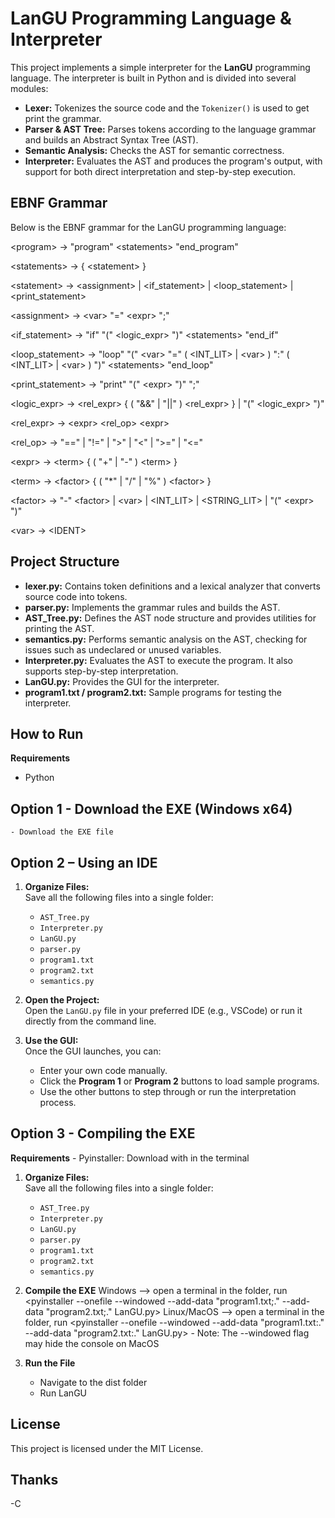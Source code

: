 # LanGU Programming Language & Interpreter

This project implements a simple interpreter for the **LanGU** programming language. The interpreter is built in Python and is divided into several modules:

- **Lexer:** Tokenizes the source code and the `Tokenizer()` is used to get print the grammar.
- **Parser & AST Tree:** Parses tokens according to the language grammar and builds an Abstract Syntax Tree (AST).
- **Semantic Analysis:** Checks the AST for semantic correctness.
- **Interpreter:** Evaluates the AST and produces the program's output, with support for both direct interpretation and step-by-step execution.


## EBNF Grammar

Below is the EBNF grammar for the LanGU programming language:

&lt;program&gt;         ->    "program" &lt;statements&gt; "end_program"

&lt;statements&gt;      ->    { &lt;statement&gt; }

&lt;statement&gt;       ->    &lt;assignment&gt; | &lt;if_statement&gt; | &lt;loop_statement&gt; | &lt;print_statement&gt;

&lt;assignment&gt;      ->    &lt;var&gt; "=" &lt;expr&gt; ";"

&lt;if_statement&gt;    ->    "if" "(" &lt;logic_expr&gt; ")" &lt;statements&gt; "end_if"

&lt;loop_statement&gt;  ->    "loop" "(" &lt;var&gt; "=" ( &lt;INT_LIT&gt; | &lt;var&gt; ) ":" ( &lt;INT_LIT&gt; | &lt;var&gt; ) ")" &lt;statements&gt; "end_loop"

&lt;print_statement&gt; ->    "print" "(" &lt;expr&gt; ")" ";"

&lt;logic_expr&gt;      ->    &lt;rel_expr&gt; { ( "&&" | "||" ) &lt;rel_expr&gt; } | "(" &lt;logic_expr&gt; ")"

&lt;rel_expr&gt;        ->    &lt;expr&gt; &lt;rel_op&gt; &lt;expr&gt;

&lt;rel_op&gt;          ->    "==" | "!=" | ">" | "<" | ">=" | "&lt;="

&lt;expr&gt;            ->    &lt;term&gt; { ( "+" | "-" ) &lt;term&gt; }

&lt;term&gt;            ->    &lt;factor&gt; { ( "*" | "/" | "%" ) &lt;factor&gt; }

&lt;factor&gt;          ->    "-" &lt;factor&gt; | &lt;var&gt; | &lt;INT_LIT&gt; | &lt;STRING_LIT&gt; | "(" &lt;expr&gt; ")"

&lt;var&gt;             ->    &lt;IDENT&gt;



## Project Structure

- **lexer.py:** Contains token definitions and a lexical analyzer that converts source code into tokens.
- **parser.py:** Implements the grammar rules and builds the AST.
- **AST_Tree.py:** Defines the AST node structure and provides utilities for printing the AST.
- **semantics.py:** Performs semantic analysis on the AST, checking for issues such as undeclared or unused variables.
- **Interpreter.py:** Evaluates the AST to execute the program. It also supports step-by-step interpretation.
- **LanGU.py:** Provides the GUI for the interpreter.
- **program1.txt / program2.txt:** Sample programs for testing the interpreter.


## How to Run

**Requirements**
- Python

## Option 1 - Download the EXE (Windows x64)
    - Download the EXE file

## Option 2 – Using an IDE
1. **Organize Files:**  
   Save all the following files into a single folder:
   - `AST_Tree.py`
   - `Interpreter.py`
   - `LanGU.py`
   - `parser.py`
   - `program1.txt`
   - `program2.txt`
   - `semantics.py`

2. **Open the Project:**  
   Open the `LanGU.py` file in your preferred IDE (e.g., VSCode) or run it directly from the command line.

3. **Use the GUI:**  
   Once the GUI launches, you can:
   - Enter your own code manually.
   - Click the **Program 1** or **Program 2** buttons to load sample programs.
   - Use the other buttons to step through or run the interpretation process.


## Option 3 - Compiling the EXE
**Requirements**
    - Pyinstaller: Download with <pip install pyinstaller> in the terminal

1. **Organize Files:**  
   Save all the following files into a single folder:
   - `AST_Tree.py`
   - `Interpreter.py`
   - `LanGU.py`
   - `parser.py`
   - `program1.txt`
   - `program2.txt`
   - `semantics.py`

2. **Compile the EXE**
    Windows     --> open a terminal in the folder, run <pyinstaller --onefile --windowed --add-data "program1.txt;." --add-data "program2.txt;." LanGU.py>
    Linux/MacOS --> open a terminal in the folder, run <pyinstaller --onefile --windowed --add-data "program1.txt:." --add-data "program2.txt:." LanGU.py>
        - Note: The --windowed flag may hide the console on MacOS

3. **Run the File**
    - Navigate to the dist folder
    - Run LanGU

## License

This project is licensed under the MIT License.


## Thanks

-C
